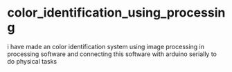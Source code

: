 # color_identification_using_processing
i have made an color identification system using image processing in processing software and connecting this software with arduino serially to do physical tasks
